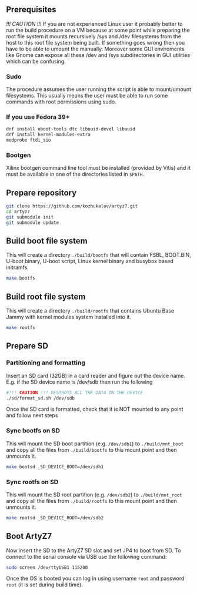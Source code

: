 ## Prerequisites
*!!! CAUTION !!!* If you are not experienced Linux user it probably better to run the build procedure on a VM because at some point while preparing the root file system it mounts recursively /sys and /dev filesystems from the host to this root file system being built. If something goes wrong then you have to be able to umount the manually. Moreover some GUI enviroments like Gnome can expose all these /dev and /sys subdirectories in GUI utilities which can be confusing.

### Sudo
The procedure assumes the user running the script is able to mount/umount filesystems. This usually means the user must be able to run some commands with root permissions using sudo.

### If you use Fedora 39+
```bash
dnf install uboot-tools dtc libuuid-devel libuuid
dnf install kernel-modules-extra
modprobe ftdi_sio
```

### Bootgen
Xilinx bootgen command line tool must be installed (provided by Vitis) and it must be available in one of the directories listed in `$PATH`.

## Prepare repository
```bash
git clone https://github.com/kozhukalov/artyz7.git
cd artyz7
git submodule init
git submodule update
```

## Build boot file system
This will create a directory `./build/bootfs` that will contain FSBL, BOOT.BIN, U-boot binary, U-boot script, Linux kernel binary and busybox based initramfs.
```bash
make bootfs
```

## Build root file system
This will create a directory `./build/rootfs` that contains Ubuntu Base Jammy with kernel modules system installed into it.
```bash
make rootfs
```

## Prepare SD
### Partitioning and formatting
Insert an SD card (32GB) in a card reader and figure out the device name. E.g. if the SD device name is /dev/sdb then run the following
```bash
#!!! CAUTION !!! DESTROYS ALL THE DATA ON THE DEVICE
./sd/format_sd.sh /dev/sdb
```
Once the SD card is formatted, check that it is NOT mounted to any point and follow next steps

### Sync bootfs on SD
This will mount the SD boot partition (e.g. `/dev/sdb1`) to `./build/mnt_boot` and copy all the files from `./build/bootfs` to this mount point and then unmounts it.
```bash
make bootsd _SD_DEVICE_BOOT=/dev/sdb1
```

### Sync rootfs on SD
This will mount the SD root partition (e.g. `/dev/sdb2`) to `./build/mnt_root` and copy all the files from `./build/rootfs` to this mount point and then unmounts it.
```bash
make rootsd _SD_DEVICE_ROOT=/dev/sdb2
```

## Boot ArtyZ7
Now insert the SD to the ArtyZ7 SD slot and set JP4 to boot from SD. To connect to the serial console via USB use the following command:
```bash
sudo screen /dev/ttyUSB1 115200
```
Once the OS is booted you can log in using username `root` and password `root` (it is set during build time).
